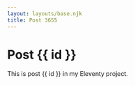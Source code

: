 ```yaml
---
layout: layouts/base.njk
title: Post 3655
---
```


# Post {{ id }}

This is post {{ id }} in my Eleventy project.

